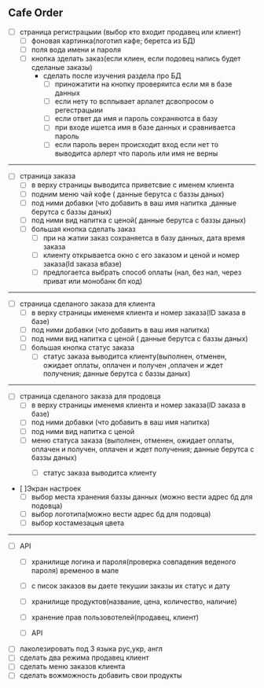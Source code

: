 Cafe Order
-------------
- [ ] страница регистрацыии (выбор кто входит продавец или клиент)
   - [ ] фоновая картинка(логотип кафе; беретса из БД)
   - [ ] поля вода имени и пароля
   - [ ] кнопка зделать заказ(если клиен, если подовец напись будет сделаные заказы)
     - сделать после изучения раздела про БД
       - [ ] приножатити на кнопку проверяитса если мя в базе данных 
       - [ ] если нету то всплывает арлалет дсвопросом о регестрацыии
       - [ ] если ответ да имя и пароль сохраняютса в базу
       - [ ] при входе ишетса имя в базе данных и сравниваетса пароль 
       - [ ] если пароль верен происходит вход если нет то выводитса арлерт 
       что пароль или имя не верны 
--------------------------------------------------------------------------
- [ ] страница заказа
     - [ ] в верху страницы выводитса приветсвие с именем клиента
     - [ ] подним меню чай кофе ( данные берутса с баззы даных)
     - [ ] под ними добавки (что добавить в ваш имя напитка 
     ,данные берутса с баззы даных)
     - [ ] под ними вид напитка  с ценой( данные берутса с баззы даных)
     - [ ] большая кнопка сделать заказ
        - [ ] при на жатии заказ сохраняетса в базу данных, дата время заказа
        - [ ] клиенту открываетса окно с его заказом и ценой и номер заказа(Id заказа вбазе)
        - [ ] предлогаетса выбрать способ оплаты (нал, без нал, через приват или монобанк бп код)
---------------------------------------------------------------------------------
- [ ] страница сделаного заказа для клиента
     - [ ] в верху страницы  именемя клиента и номер заказа(ID заказа в базе)
     - [ ] под ними добавки (что добавить в ваш имя напитка)
     - [ ] под ними вид напитка  с ценой ( данные берутса с баззы даных)
     - [ ] большая кнопка статус заказа 
        - [ ] статус заказа выводитса клиенту(выполнен, отменен, ожидает 
        оплаты, оплачен и получен ,оплачен и ждет получения; данные берутса с баззы даных)

-------------------------------------------------------------------------------------------        
 - [ ] страница сделаного заказа для продовца
     - [ ] в верху страницы  именемя клиента и номер заказа(ID заказа в базе)
     - [ ] под ними добавки (что добавить в ваш имя напитка)
     - [ ] под ними вид напитка  с ценой
     - [ ] меню статуса заказа (выполнен, отменен,  ожидает оплаты, 
            оплачен и получен, оплачен и ждет получения; данные берутса с баззы даных)
        - [ ] статус заказа выводитса клиенту
        
        
 - [ ]Экран настроек
   - [ ] выбор места хранения баззы данных (можно вести адрес бд для подовца)
   - [ ] выбор логотипа(можно вести адрес бд для подовца)
   - [ ] выбор костамезацыя цвета
--------------------------------------------------------------------------------------------        
<!--TODO-- прописать API-->

- [ ] API         
    - [ ] хранилище логина и пароля(проверка совпадения веденого пароля) временоо в мапе         
    - [ ] с писок заказов вы даете текушии заказы их статус и дату        
    - [ ] хранилище продуктов(название, цена, количество, наличие)         
    - [ ] хранение прав пользовотелей(продавец, клиент)        
    - [ ] API        
        
        

- [ ] лаколезировать под 3 языка рус,укр, англ
- [ ] сделать два режима продавец клиент
- [ ] сделать меню заказов клиента
- [ ] сделать вожможность добавить свои продукты
